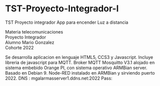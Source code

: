 # TST-Proyecto-Integrador-I
TST Proyecto integrador App para encender Luz a distancia 

Materia telecomunicaciones <br>
Proyecto Integrador <br>
Alumno Mario Gonzalez <br>
Cohorte 2022 <br>

Se desarrolla aplicacion en lenguaje 
HTML5, 
CCS3 y 
Javascript.
Incluye libreria de javascript para MQTT.
Broker MQTT Mosquitto V3.1 alojado en sistema embebido Orange PI,
con sistema operativo ARMBian server. Basado en Debian 9.
Node-RED instalado en ARMBian y sirviendo puerto 2022.
DNS : mgalarmasserver1.ddns.net:2022
Pass: 


